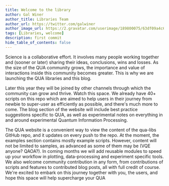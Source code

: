 ```yaml
---
title: Welcome to the library
author: Gal Winer
author_title: Libraries Team
author_url: https://twitter.com/galwiner
author_image_url: https://2.gravatar.com/userimage/189800075/63df09a4c61fe21b4d0fb8142bbc8d87 
tags: [Libraries, welcome]
description: first commit
hide_table_of_contents: false
---
```


Science is a collaborative effort. It involves many people working together and 
(sooner or later) sharing their ideas, conclusions, wins and losses. 
As the size of the QUA community grows, the importance and value of interactions 
inside this community becomes greater. This is why we are launching the QUA
libraries and this blog. 

<!--truncate-->

Later this year they will be joined by other channels through which 
the community can grow and thrive. Watch this space. We already have 40+ scripts on
this repo which are aimed to help users in their journey from newbie to super-user as
efficiently as possible, and there's much more to come. The blog section of the website
will include best practice suggestions specific to QUA, as well as experimental notes
on everything in and around experimental Quantum Information Processing.

The QUA website is a convenient way to view the content of the qua-libs GitHub
repo, and it updates on every push to the repo. At the moment, the examples section 
contains mostly example scripts. However, content will not be limited to samples, as
advanced as some of them may be (VQE anyone? QAOA?). In coming months we will add
reusable modules to speed up your workflow in plotting, 
data-processing and experiment specific tools. We also welcome community contribution 
in any form, from contributions of scripts and features to contributed blog 
posts, all with full credit of course. We're excited to embark on this journey together with you, the users, and hope this space will 
help supercharge your QUA  